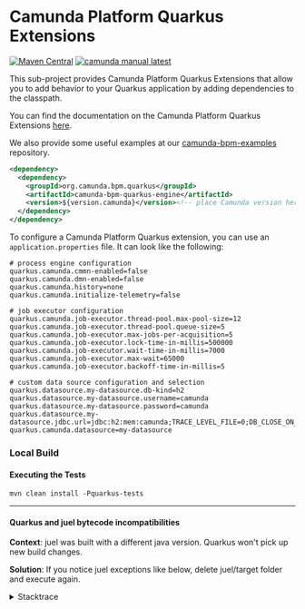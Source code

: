 # Camunda Platform Quarkus Extensions

[![Maven Central](https://maven-badges.herokuapp.com/maven-central/org.camunda.bpm.quarkus/camunda-bpm-quarkus-engine/badge.svg)](https://maven-badges.herokuapp.com/maven-central/org.camunda.bpm.quarkus/camunda-bpm-quarkus-engine) [![camunda manual latest](https://img.shields.io/badge/manual-latest-brown.svg)](https://docs.camunda.org/manual/develop/user-guide/quarkus-integration/)

This sub-project provides Camunda Platform Quarkus Extensions that allow you to add behavior to your Quarkus 
application by adding dependencies to the classpath.

You can find the documentation on the Camunda Platform Quarkus Extensions 
[here](https://docs.camunda.org/manual/develop/user-guide/quarkus-integration/).

We also provide some useful examples at our 
[camunda-bpm-examples](https://github.com/camunda/camunda-bpm-examples/tree/master/quarkus-extension) repository.

```xml
<dependency>
  <dependency>
    <groupId>org.camunda.bpm.quarkus</groupId>
    <artifactId>camunda-bpm-quarkus-engine</artifactId>
    <version>${version.camunda}</version><!-- place Camunda version here -->
  </dependency>
</dependency>
```

To configure a Camunda Platform Quarkus extension, you can use an `application.properties` file. It
can look like the following:

```properties
# process engine configuration
quarkus.camunda.cmmn-enabled=false
quarkus.camunda.dmn-enabled=false
quarkus.camunda.history=none
quarkus.camunda.initialize-telemetry=false

# job executor configuration
quarkus.camunda.job-executor.thread-pool.max-pool-size=12
quarkus.camunda.job-executor.thread-pool.queue-size=5
quarkus.camunda.job-executor.max-jobs-per-acquisition=5
quarkus.camunda.job-executor.lock-time-in-millis=500000
quarkus.camunda.job-executor.wait-time-in-millis=7000
quarkus.camunda.job-executor.max-wait=65000
quarkus.camunda.job-executor.backoff-time-in-millis=5

# custom data source configuration and selection
quarkus.datasource.my-datasource.db-kind=h2
quarkus.datasource.my-datasource.username=camunda
quarkus.datasource.my-datasource.password=camunda
quarkus.datasource.my-datasource.jdbc.url=jdbc:h2:mem:camunda;TRACE_LEVEL_FILE=0;DB_CLOSE_ON_EXIT=FALSE
quarkus.camunda.datasource=my-datasource
```

### Local Build

#### Executing the Tests
```mvn clean install -Pquarkus-tests```


---------
#### Quarkus and juel bytecode incompatibilities

**Context**: juel was built with a different java version. Quarkus won't pick up new build changes.

**Solution**: If you notice juel exceptions like below, delete juel/target folder and execute again.

<details>

<summary>Stacktrace</summary>

```java
Caused by: java.lang.VerifyError: Bad type on operand stack
Exception Details:
Location:
org/camunda/bpm/engine/impl/el/JuelExpressionManager.<init>(Ljava/util/Map;)V @28: putfield
Reason:
Type 'org/camunda/bpm/impl/juel/ExpressionFactoryImpl' (current frame, stack[1]) is not assignable to 'org/camunda/bpm/impl/juel/jakarta/el/ExpressionFactory'
Current Frame:
bci: @28
flags: { }
locals: { 'org/camunda/bpm/engine/impl/el/JuelExpressionManager', 'java/util/Map' }
stack: { 'org/camunda/bpm/engine/impl/el/JuelExpressionManager', 'org/camunda/bpm/impl/juel/ExpressionFactoryImpl' }
Bytecode:
0000000: 2ab7 0007 2abb 000c 59b7 000e b500 0f2a
0000010: 03b5 0013 2abb 0017 59b7 0019 b500 1a2a
0000020: 2bb5 001e b1```
</details>